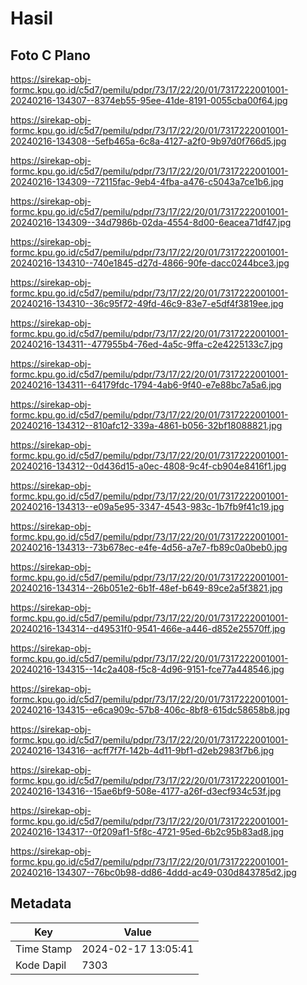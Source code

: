 # Hasil

## Foto C Plano

https://sirekap-obj-formc.kpu.go.id/c5d7/pemilu/pdpr/73/17/22/20/01/7317222001001-20240216-134307--8374eb55-95ee-41de-8191-0055cba00f64.jpg

https://sirekap-obj-formc.kpu.go.id/c5d7/pemilu/pdpr/73/17/22/20/01/7317222001001-20240216-134308--5efb465a-6c8a-4127-a2f0-9b97d0f766d5.jpg

https://sirekap-obj-formc.kpu.go.id/c5d7/pemilu/pdpr/73/17/22/20/01/7317222001001-20240216-134309--72115fac-9eb4-4fba-a476-c5043a7ce1b6.jpg

https://sirekap-obj-formc.kpu.go.id/c5d7/pemilu/pdpr/73/17/22/20/01/7317222001001-20240216-134309--34d7986b-02da-4554-8d00-6eacea71df47.jpg

https://sirekap-obj-formc.kpu.go.id/c5d7/pemilu/pdpr/73/17/22/20/01/7317222001001-20240216-134310--740e1845-d27d-4866-90fe-dacc0244bce3.jpg

https://sirekap-obj-formc.kpu.go.id/c5d7/pemilu/pdpr/73/17/22/20/01/7317222001001-20240216-134310--36c95f72-49fd-46c9-83e7-e5df4f3819ee.jpg

https://sirekap-obj-formc.kpu.go.id/c5d7/pemilu/pdpr/73/17/22/20/01/7317222001001-20240216-134311--477955b4-76ed-4a5c-9ffa-c2e4225133c7.jpg

https://sirekap-obj-formc.kpu.go.id/c5d7/pemilu/pdpr/73/17/22/20/01/7317222001001-20240216-134311--64179fdc-1794-4ab6-9f40-e7e88bc7a5a6.jpg

https://sirekap-obj-formc.kpu.go.id/c5d7/pemilu/pdpr/73/17/22/20/01/7317222001001-20240216-134312--810afc12-339a-4861-b056-32bf18088821.jpg

https://sirekap-obj-formc.kpu.go.id/c5d7/pemilu/pdpr/73/17/22/20/01/7317222001001-20240216-134312--0d436d15-a0ec-4808-9c4f-cb904e8416f1.jpg

https://sirekap-obj-formc.kpu.go.id/c5d7/pemilu/pdpr/73/17/22/20/01/7317222001001-20240216-134313--e09a5e95-3347-4543-983c-1b7fb9f41c19.jpg

https://sirekap-obj-formc.kpu.go.id/c5d7/pemilu/pdpr/73/17/22/20/01/7317222001001-20240216-134313--73b678ec-e4fe-4d56-a7e7-fb89c0a0beb0.jpg

https://sirekap-obj-formc.kpu.go.id/c5d7/pemilu/pdpr/73/17/22/20/01/7317222001001-20240216-134314--26b051e2-6b1f-48ef-b649-89ce2a5f3821.jpg

https://sirekap-obj-formc.kpu.go.id/c5d7/pemilu/pdpr/73/17/22/20/01/7317222001001-20240216-134314--d49531f0-9541-466e-a446-d852e25570ff.jpg

https://sirekap-obj-formc.kpu.go.id/c5d7/pemilu/pdpr/73/17/22/20/01/7317222001001-20240216-134315--14c2a408-f5c8-4d96-9151-fce77a448546.jpg

https://sirekap-obj-formc.kpu.go.id/c5d7/pemilu/pdpr/73/17/22/20/01/7317222001001-20240216-134315--e6ca909c-57b8-406c-8bf8-615dc58658b8.jpg

https://sirekap-obj-formc.kpu.go.id/c5d7/pemilu/pdpr/73/17/22/20/01/7317222001001-20240216-134316--acff7f7f-142b-4d11-9bf1-d2eb2983f7b6.jpg

https://sirekap-obj-formc.kpu.go.id/c5d7/pemilu/pdpr/73/17/22/20/01/7317222001001-20240216-134316--15ae6bf9-508e-4177-a26f-d3ecf934c53f.jpg

https://sirekap-obj-formc.kpu.go.id/c5d7/pemilu/pdpr/73/17/22/20/01/7317222001001-20240216-134317--0f209af1-5f8c-4721-95ed-6b2c95b83ad8.jpg

https://sirekap-obj-formc.kpu.go.id/c5d7/pemilu/pdpr/73/17/22/20/01/7317222001001-20240216-134307--76bc0b98-dd86-4ddd-ac49-030d843785d2.jpg


## Metadata

| Key        | Value               |
| ---------- | ------------------- |
| Time Stamp | 2024-02-17 13:05:41 |
| Kode Dapil | 7303                |



